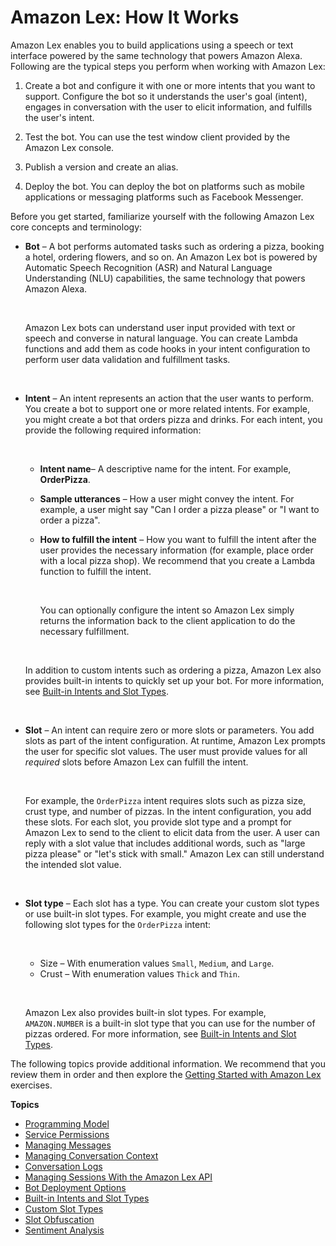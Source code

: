 # Amazon Lex: How It Works<a name="how-it-works"></a>

Amazon Lex enables you to build applications using a speech or text interface powered by the same technology that powers Amazon Alexa\. Following are the typical steps you perform when working with Amazon Lex:

1. Create a bot and configure it with one or more intents that you want to support\. Configure the bot so it understands the user's goal \(intent\), engages in conversation with the user to elicit information, and fulfills the user's intent\.

1. Test the bot\. You can use the test window client provided by the Amazon Lex console\.

1. Publish a version and create an alias\.

1. Deploy the bot\. You can deploy the bot on platforms such as mobile applications or messaging platforms such as Facebook Messenger\. 

Before you get started, familiarize yourself with the following Amazon Lex core concepts and terminology:
+ **Bot** – A bot performs automated tasks such as ordering a pizza, booking a hotel, ordering flowers, and so on\. An Amazon Lex bot is powered by Automatic Speech Recognition \(ASR\) and Natural Language Understanding \(NLU\) capabilities, the same technology that powers Amazon Alexa\.

   

  Amazon Lex bots can understand user input provided with text or speech and converse in natural language\. You can create Lambda functions and add them as code hooks in your intent configuration to perform user data validation and fulfillment tasks\. 

   
+ **Intent** – An intent represents an action that the user wants to perform\. You create a bot to support one or more related intents\. For example, you might create a bot that orders pizza and drinks\. For each intent, you provide the following required information: 

   
  + **Intent name**– A descriptive name for the intent\. For example, **OrderPizza**\.
  + **Sample utterances** – How a user might convey the intent\. For example, a user might say "Can I order a pizza please" or "I want to order a pizza"\. 
  + **How to fulfill the intent** – How you want to fulfill the intent after the user provides the necessary information \(for example, place order with a local pizza shop\)\. We recommend that you create a Lambda function to fulfill the intent\.

     

     You can optionally configure the intent so Amazon Lex simply returns the information back to the client application to do the necessary fulfillment\. 

     

  In addition to custom intents such as ordering a pizza, Amazon Lex also provides built\-in intents to quickly set up your bot\. For more information, see [Built\-in Intents and Slot Types](howitworks-builtins.md)\. 

   
+ **Slot** – An intent can require zero or more slots or parameters\. You add slots as part of the intent configuration\. At runtime, Amazon Lex prompts the user for specific slot values\. The user must provide values for all *required* slots before Amazon Lex can fulfill the intent\.

   

  For example, the `OrderPizza` intent requires slots such as pizza size, crust type, and number of pizzas\. In the intent configuration, you add these slots\. For each slot, you provide slot type and a prompt for Amazon Lex to send to the client to elicit data from the user\. A user can reply with a slot value that includes additional words, such as "large pizza please" or "let's stick with small\." Amazon Lex can still understand the intended slot value\. 

   
+ **Slot type** – Each slot has a type\. You can create your custom slot types or use built\-in slot types\. For example, you might create and use the following slot types for the `OrderPizza` intent:

   
  + Size – With enumeration values `Small`, `Medium`, and `Large`\.
  + Crust – With enumeration values `Thick` and `Thin`\.

   

  Amazon Lex also provides built\-in slot types\. For example, `AMAZON.NUMBER` is a built\-in slot type that you can use for the number of pizzas ordered\. For more information, see [Built\-in Intents and Slot Types](howitworks-builtins.md)\.

The following topics provide additional information\. We recommend that you review them in order and then explore the [Getting Started with Amazon Lex](getting-started.md) exercises\.

**Topics**
+ [Programming Model](programming-model.md)
+ [Service Permissions](howitworks-service-permissions.md)
+ [Managing Messages](howitworks-manage-prompts.md)
+ [Managing Conversation Context](context-mgmt.md)
+ [Conversation Logs](conversation-logs.md)
+ [Managing Sessions With the Amazon Lex API](how-session-api.md)
+ [Bot Deployment Options](chatbot-service.md)
+ [Built\-in Intents and Slot Types](howitworks-builtins.md)
+ [Custom Slot Types](howitworks-custom-slots.md)
+ [Slot Obfuscation](how-obfuscate.md)
+ [Sentiment Analysis](sentiment-analysis.md)